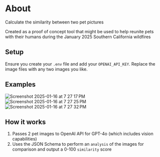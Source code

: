 # About
Calculate the similarity between two pet pictures

Created as a proof of concept tool that might be used to help reunite pets with their humans during the January 2025 Southern California wildfires


## Setup
Ensure you create your `.env` file and add your `OPENAI_API_KEY`. 
Replace the image files with any two images you like.

## Examples

![Screenshot 2025-01-16 at 7 27 17 PM](https://github.com/user-attachments/assets/f9594f24-1ab8-46ab-b940-b7249dac6828)
![Screenshot 2025-01-16 at 7 27 25 PM](https://github.com/user-attachments/assets/1878087a-7326-4ed1-835c-a4cc5d490838)
![Screenshot 2025-01-16 at 7 27 32 PM](https://github.com/user-attachments/assets/e8994337-dd34-40a0-a978-033f98e2e645)

## How it works
1. Passes 2 pet images to OpenAI API for GPT-4o (which includes vision capabilities)
2. Uses the JSON Schema to perform an `analysis` of the images for comparison and output a 0-100 `similarity` score
